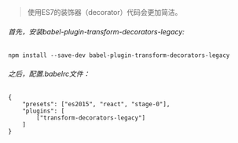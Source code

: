 > 使用ES7的装饰器（decorator）代码会更加简洁。

###### 首先，安装babel-plugin-transform-decorators-legacy:


```
npm install --save-dev babel-plugin-transform-decorators-legacy
```

###### 之后，配置.babelrc文件：


```
{
    "presets": ["es2015", "react", "stage-0"],
    "plugins": [
        ["transform-decorators-legacy"]
    ]
}
